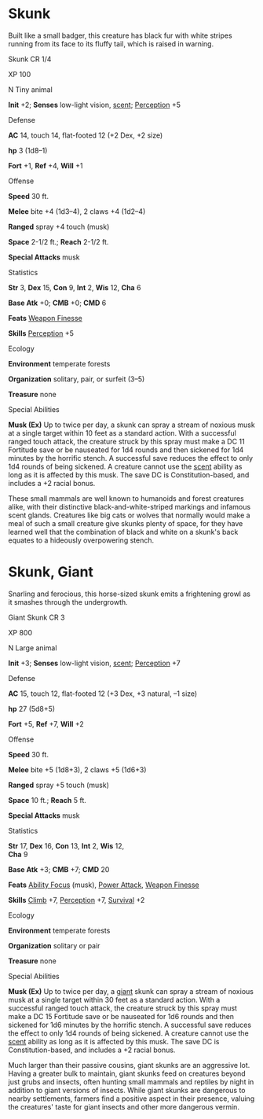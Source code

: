 # Skunk

Built like a small badger, this creature has black fur with white stripes running from its face to its fluffy tail, which is raised in warning.

Skunk CR 1/4

XP 100

N Tiny animal

**Init** +2; **Senses** low-light vision, [scent](monsters/universalMonsterRules#_scent); [Perception](skills/perception#_perception) +5

Defense

**AC** 14, touch 14, flat-footed 12 (+2 Dex, +2 size)

**hp** 3 (1d8–1)

**Fort** +1, **Ref** +4, **Will** +1

Offense

**Speed** 30 ft.

**Melee** bite +4 (1d3–4), 2 claws +4 (1d2–4)

**Ranged** spray +4 touch (musk)

**Space** 2-1/2 ft.; **Reach** 2-1/2 ft.

**Special Attacks** musk

Statistics

**Str** 3, **Dex** 15, **Con** 9, **Int** 2, **Wis** 12, **Cha** 6

**Base Atk** +0; **CMB** +0; **CMD** 6

**Feats** [Weapon Finesse](feats#_weapon-finesse)

**Skills** [Perception](skills/perception#_perception) +5

Ecology

**Environment** temperate forests

**Organization** solitary, pair, or surfeit (3–5)

**Treasure** none

Special Abilities

**Musk (Ex)** Up to twice per day, a skunk can spray a stream of noxious musk at a single target within 10 feet as a standard action. With a successful ranged touch attack, the creature struck by this spray must make a DC 11 Fortitude save or be nauseated for 1d4 rounds and then sickened for 1d4 minutes by the horrific stench. A successful save reduces the effect to only 1d4 rounds of being sickened. A creature cannot use the [scent](monsters/universalMonsterRules#_scent) ability as long as it is affected by this musk. The save DC is Constitution-based, and includes a +2 racial bonus.

These small mammals are well known to humanoids and forest creatures alike, with their distinctive black-and-white-striped markings and infamous scent glands. Creatures like big cats or wolves that normally would make a meal of such a small creature give skunks plenty of space, for they have learned well that the combination of black and white on a skunk's back equates to a hideously overpowering stench.

# Skunk, Giant

Snarling and ferocious, this horse-sized skunk emits a frightening growl as it smashes through the undergrowth.

Giant Skunk CR 3

XP 800

N Large animal

**Init** +3; **Senses** low-light vision, [scent](monsters/universalMonsterRules#_scent); [Perception](skills/perception#_perception) +7

Defense

**AC** 15, touch 12, flat-footed 12 (+3 Dex, +3 natural, –1 size)

**hp** 27 (5d8+5)

**Fort** +5, **Ref** +7, **Will** +2

Offense

**Speed** 30 ft.

**Melee** bite +5 (1d8+3), 2 claws +5 (1d6+3)

**Ranged** spray +5 touch (musk)

**Space** 10 ft.; **Reach** 5 ft.

**Special Attacks** musk

Statistics

**Str** 17, **Dex** 16, **Con** 13, **Int** 2, **Wis** 12,   
**Cha** 9

**Base Atk** +3; **CMB** +7; **CMD** 20

**Feats** [Ability Focus](monsters/monsterFeats#_ability-focus) (musk), [Power Attack](feats#_power-attack), [Weapon Finesse](feats#_weapon-finesse)

**Skills** [Climb](skills/climb#_climb) +7, [Perception](skills/perception#_perception) +7, [Survival](skills/survival#_survival) +2

Ecology

**Environment** temperate forests

**Organization** solitary or pair

**Treasure** none

Special Abilities

**Musk (Ex)** Up to twice per day, a [giant](monsters/creatureTypes#_giant-subtype) skunk can spray a stream of noxious musk at a single target within 30 feet as a standard action. With a successful ranged touch attack, the creature struck by this spray must make a DC 15 Fortitude save or be nauseated for 1d6 rounds and then sickened for 1d6 minutes by the horrific stench. A successful save reduces the effect to only 1d4 rounds of being sickened. A creature cannot use the [scent](monsters/universalMonsterRules#_scent) ability as long as it is affected by this musk. The save DC is Constitution-based, and includes a +2 racial bonus.

Much larger than their passive cousins, giant skunks are an aggressive lot. Having a greater bulk to maintain, giant skunks feed on creatures beyond just grubs and insects, often hunting small mammals and reptiles by night in addition to giant versions of insects. While giant skunks are dangerous to nearby settlements, farmers find a positive aspect in their presence, valuing the creatures' taste for giant insects and other more dangerous vermin.

